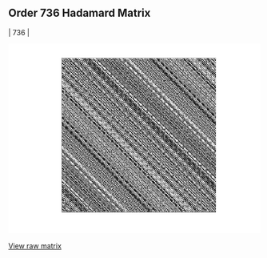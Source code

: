 ## Order 736 Hadamard Matrix

| 736 |

<img src="736.png" class="img-responsive" alt=""> 

[View raw matrix](order736.txt)
